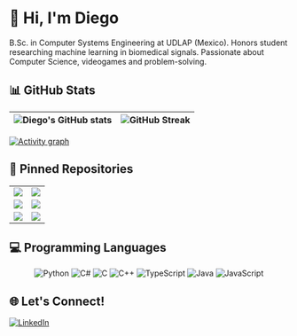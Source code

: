 # 👋 Hi, I'm Diego

B.Sc. in Computer Systems Engineering at UDLAP (Mexico). Honors student researching machine learning in biomedical signals. Passionate about Computer Science, videogames and problem-solving.

## 📊 GitHub Stats

[//]: # (<div align="center">)

[//]: # (  <img src="https://gitroll.io/api/badges/profiles/v1/ucQk6y6y1ldRNWqNNMz0Rt52mdaP2" alt="GitRoll Profile Badge" width="500"/>)

[//]: # (</div>)

<div align="center">

| <img align="center" src="https://github-readme-stats-brown-ten-29.vercel.app/api?username=D-Gaspa&show_icons=true&theme=gotham" alt="Diego's GitHub stats" /> | <img align="center" src="https://streak-stats.demolab.com?user=D-Gaspa&theme=gotham" alt="GitHub Streak" /> |
| ------------- | ------------- |

</div>

[![Activity graph](https://github-readme-activity-graph.vercel.app/graph?username=D-Gaspa&theme=gotham)](https://github.com/ashutosh00710/github-readme-activity-graph)

## 📌 Pinned Repositories

<div align="center">

|                                                                                                                                                                                          |                                                                                                                                                                                              |
|:----------------------------------------------------------------------------------------------------------------------------------------------------------------------------------------:|:--------------------------------------------------------------------------------------------------------------------------------------------------------------------------------------------:|
|       <a href="https://github.com/d-gaspa/gingagame"><img align="center" src="https://github-readme-stats-brown-ten-29.vercel.app/api/pin/?username=d-gaspa&repo=gingagame&theme=gotham" /></a>       | <a href="https://github.com/d-gaspa/leetcodeexercises"><img align="center" src="https://github-readme-stats-brown-ten-29.vercel.app/api/pin/?username=d-gaspa&repo=leetcodeexercises&theme=gotham" /></a> |
|     <a href="https://github.com/d-gaspa/root-finder"><img align="center" src="https://github-readme-stats-brown-ten-29.vercel.app/api/pin/?username=d-gaspa&repo=root-finder&theme=gotham" /></a>     |          <a href="https://github.com/d-gaspa/interactivetreevisualizer"><img align="center" src="https://github-readme-stats-brown-ten-29.vercel.app/api/pin/?username=d-gaspa&repo=interactivetreevisualizer&theme=gotham" /></a>          |
| <a href="https://github.com/d-gaspa/uni-park"><img align="center" src="https://github-readme-stats-brown-ten-29.vercel.app/api/pin/?username=d-gaspa&repo=uni-park&theme=gotham" /></a> | <a href="https://github.com/d-gaspa/2danimationsystem"><img align="center" src="https://github-readme-stats-brown-ten-29.vercel.app/api/pin/?username=d-gaspa&repo=2danimationsystem&theme=gotham" /></a> |

</div>

## 💻 Programming Languages

<div align="center">

![Python](https://img.shields.io/badge/Python-3776AB?style=for-the-badge&logo=python&logoColor=white)
![C#](https://img.shields.io/badge/C%23-239120?style=for-the-badge&logo=c-sharp&logoColor=white)
![C](https://img.shields.io/badge/C-00599C?style=for-the-badge&logo=c&logoColor=white)
![C++](https://img.shields.io/badge/C++-00599C?style=for-the-badge&logo=c%2B%2B&logoColor=white)
![TypeScript](https://img.shields.io/badge/TypeScript-007ACC?style=for-the-badge&logo=typescript&logoColor=white)
![Java](https://img.shields.io/badge/Java-ED8B00?style=for-the-badge&logo=openjdk&logoColor=white)
![JavaScript](https://img.shields.io/badge/JavaScript-F7DF1E?style=for-the-badge&logo=javascript&logoColor=black)

</div>

## 🌐 Let's Connect!
[![LinkedIn](https://img.shields.io/badge/LinkedIn-0077B5?style=for-the-badge&logo=linkedin&logoColor=white)](https://www.linkedin.com/in/diego-gasparis-escobedo-231b0b28b/)
